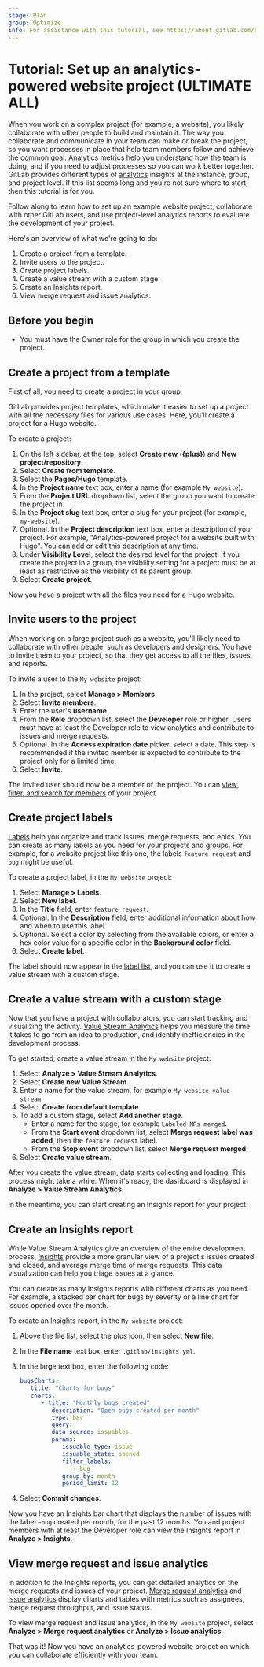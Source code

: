 ```yaml
---
stage: Plan
group: Optimize
info: For assistance with this tutorial, see https://about.gitlab.com/handbook/product/ux/technical-writing/#assignments-to-other-projects-and-subjects.
---
```


# Tutorial: Set up an analytics-powered website project **(ULTIMATE ALL)**

When you work on a complex project (for example, a website), you likely collaborate with other people to build and maintain it.
The way you collaborate and communicate in your team can make or break the project, so you want processes in place that help team members follow and achieve the common goal.
Analytics metrics help you understand how the team is doing, and if you need to adjust processes so you can work better together.
GitLab provides different types of [analytics](../../user/analytics/index.md) insights at the instance, group, and project level.
If this list seems long and you're not sure where to start, then this tutorial is for you.

Follow along to learn how to set up an example website project, collaborate with other GitLab users,
and use project-level analytics reports to evaluate the development of your project.

Here's an overview of what we're going to do:

1. Create a project from a template.
1. Invite users to the project.
1. Create project labels.
1. Create a value stream with a custom stage.
1. Create an Insights report.
1. View merge request and issue analytics.

## Before you begin

- You must have the Owner role for the group in which you create the project.

## Create a project from a template

First of all, you need to create a project in your group.

GitLab provides project templates,
which make it easier to set up a project with all the necessary files for various use cases.
Here, you'll create a project for a Hugo website.

To create a project:

1. On the left sidebar, at the top, select **Create new** (**{plus}**) and **New project/repository**.
1. Select **Create from template**.
1. Select the **Pages/Hugo** template.
1. In the **Project name** text box, enter a name (for example `My website`).
1. From the **Project URL** dropdown list, select the group you want to create the project in.
1. In the **Project slug** text box, enter a slug for your project (for example, `my-website`).
1. Optional. In the **Project description** text box, enter a description of your project.
   For example, "Analytics-powered project for a website built with Hugo". You can add or edit this description at any time.
1. Under **Visibility Level**, select the desired level for the project.
   If you create the project in a group, the visibility setting for a project must be at least as restrictive as the visibility of its parent group.
1. Select **Create project**.

Now you have a project with all the files you need for a Hugo website.

## Invite users to the project

When working on a large project such as a website, you'll likely need to collaborate with other people,
such as developers and designers.
You have to invite them to your project, so that they get access to all the files, issues, and reports.

To invite a user to the `My website` project:

1. In the project, select **Manage > Members**.
1. Select **Invite members**.
1. Enter the user's **username**.
1. From the **Role** dropdown list, select the **Developer** role or higher.
   Users must have at least the Developer role to view analytics and contribute to issues and merge requests.
1. Optional. In the **Access expiration date** picker, select a date.
   This step is recommended if the invited member is expected to contribute to the project only for a limited time.
1. Select **Invite**.

The invited user should now be a member of the project.
You can [view, filter, and search for members](../../user/project/members/index.md#filter-and-sort-project-members) of your project.

## Create project labels

[Labels](../../user/project/labels.md) help you organize and track issues, merge requests, and epics.
You can create as many labels as you need for your projects and groups.
For example, for a website project like this one, the labels `feature request` and `bug` might be useful.

To create a project label, in the `My website` project:

1. Select **Manage > Labels**.
1. Select **New label**.
1. In the **Title** field, enter `feature request`.
1. Optional. In the **Description** field, enter additional information about how and when to use this label.
1. Optional. Select a color by selecting from the available colors, or enter a hex color value for a specific color in the **Background color** field.
1. Select **Create label**.

The label should now appear in the [label list](../../user/project/labels.md#view-project-labels),
and you can use it to create a value stream with a custom stage.

## Create a value stream with a custom stage

Now that you have a project with collaborators, you can start tracking and visualizing the activity.
[Value Stream Analytics](../../user/group/value_stream_analytics/index.md) helps you measure the time it takes
to go from an idea to production, and identify inefficiencies in the development process.

To get started, create a value stream in the `My website` project:

1. Select **Analyze > Value Stream Analytics**.
1. Select **Create new Value Stream**.
1. Enter a name for the value stream, for example `My website value stream`.
1. Select **Create from default template**.
1. To add a custom stage, select **Add another stage**.
   - Enter a name for the stage, for example `Labeled MRs merged`.
   - From the **Start event** dropdown list, select **Merge request label was added**, then the `feature request` label.
   - From the **Stop event** dropdown list, select **Merge request merged**.
1. Select **Create value stream**.

After you create the value stream, data starts collecting and loading.
This process might take a while. When it's ready, the dashboard is displayed in **Analyze > Value Stream Analytics**.

In the meantime, you can start creating an Insights report for your project.

## Create an Insights report

While Value Stream Analytics give an overview of the entire development process,
[Insights](../../user/project/insights/index.md) provide a more granular view of a project's
issues created and closed, and average merge time of merge requests.
This data visualization can help you triage issues at a glance.

You can create as many Insights reports with different charts as you need.
For example, a stacked bar chart for bugs by severity or a line chart for issues opened over the month.

To create an Insights report, in the `My website` project:

1. Above the file list, select the plus icon, then select **New file**.
1. In the **File name** text box, enter `.gitlab/insights.yml`.
1. In the large text box, enter the following code:

   ```yaml
   bugsCharts:
      title: "Charts for bugs"
      charts:
         - title: "Monthly bugs created"
            description: "Open bugs created per month"
            type: bar
            query:
            data_source: issuables
            params:
               issuable_type: issue
               issuable_state: opened
               filter_labels:
                  - bug
               group_by: month
               period_limit: 12
   ```

1. Select **Commit changes**.

Now you have an Insights bar chart that displays the number of issues with the label `~bug` created per month, for the past 12 months.
You and project members with at least the Developer role can view the Insights report in **Analyze > Insights**.

## View merge request and issue analytics

In addition to the Insights reports, you can get detailed analytics on the merge requests and issues of your project.
[Merge request analytics](../../user/analytics/merge_request_analytics.md) and [Issue analytics](../../user/analytics/issue_analytics.md) display charts and tables with metrics such as assignees, merge request throughput, and issue status.

To view merge request and issue analytics, in the `My website` project, select **Analyze > Merge request analytics** or **Analyze > Issue analytics**.

That was it! Now you have an analytics-powered website project on which you can collaborate efficiently with your team.
